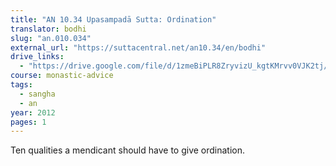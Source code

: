 ```yaml
---
title: "AN 10.34 Upasampadā Sutta: Ordination"
translator: bodhi
slug: "an.010.034"
external_url: "https://suttacentral.net/an10.34/en/bodhi"
drive_links:
  - "https://drive.google.com/file/d/1zmeBiPLR8ZryvizU_kgtKMrvv0VJK2tj/view?usp=drivesdk"
course: monastic-advice
tags:
  - sangha
  - an
year: 2012
pages: 1
---
```


Ten qualities a mendicant should have to give ordination.
